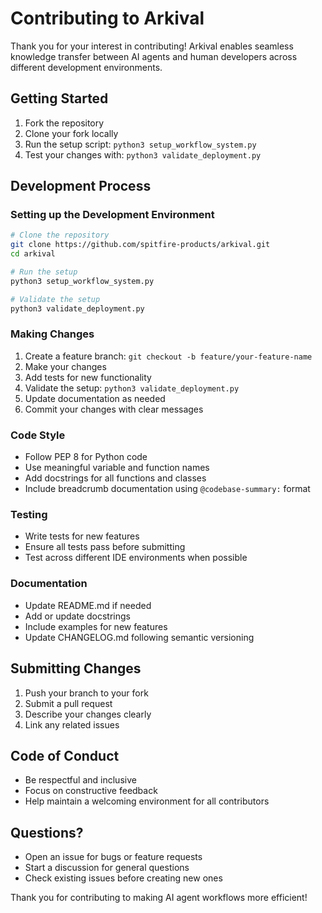 # Contributing to Arkival

Thank you for your interest in contributing! Arkival enables seamless knowledge transfer between AI agents and human developers across different development environments.

## Getting Started

1. Fork the repository
2. Clone your fork locally
3. Run the setup script: `python3 setup_workflow_system.py`
4. Test your changes with: `python3 validate_deployment.py`

## Development Process

### Setting up the Development Environment

```bash
# Clone the repository
git clone https://github.com/spitfire-products/arkival.git
cd arkival

# Run the setup
python3 setup_workflow_system.py

# Validate the setup
python3 validate_deployment.py
```

### Making Changes

1. Create a feature branch: `git checkout -b feature/your-feature-name`
2. Make your changes
3. Add tests for new functionality
4. Validate the setup: `python3 validate_deployment.py`
5. Update documentation as needed
6. Commit your changes with clear messages

### Code Style

- Follow PEP 8 for Python code
- Use meaningful variable and function names
- Add docstrings for all functions and classes
- Include breadcrumb documentation using `@codebase-summary:` format

### Testing

- Write tests for new features
- Ensure all tests pass before submitting
- Test across different IDE environments when possible

### Documentation

- Update README.md if needed
- Add or update docstrings
- Include examples for new features
- Update CHANGELOG.md following semantic versioning

## Submitting Changes

1. Push your branch to your fork
2. Submit a pull request
3. Describe your changes clearly
4. Link any related issues

## Code of Conduct

- Be respectful and inclusive
- Focus on constructive feedback
- Help maintain a welcoming environment for all contributors

## Questions?

- Open an issue for bugs or feature requests
- Start a discussion for general questions
- Check existing issues before creating new ones

Thank you for contributing to making AI agent workflows more efficient!
